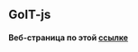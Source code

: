 ## GoIT-js

#### Веб-страница по этой [ссылке](https://imykhailychenko.github.io/goit-js-hw-11-color-switch/homework/)
